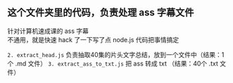 ## 这个文件夹里的代码，负责处理 ass 字幕文件
针对计算机速成课的 ass 字幕          
不通用，就是快速 hack 了一下写了点 node.js 代码把事情搞定     

`2. extract_head.js` 负责抽取40集的片头文字总结，放到一个文件中（结果：1个 .md 文件）
`3. extract_ass_to_txt.js` 把 ass 转成 txt （结果：40个 .txt 文件）
